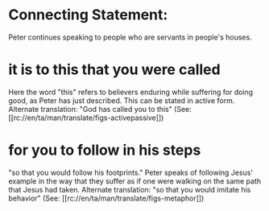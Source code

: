 # Connecting Statement:

Peter continues speaking to people who are servants in people's houses.

# it is to this that you were called

Here the word "this" refers to believers enduring while suffering for doing good, as Peter has just described. This can be stated in active form. Alternate translation: "God has called you to this" (See: [[rc://en/ta/man/translate/figs-activepassive]])

# for you to follow in his steps

"so that you would follow his footprints." Peter speaks of following Jesus' example in the way that they suffer as if one were walking on the same path that Jesus had taken. Alternate translation: "so that you would imitate his behavior" (See: [[rc://en/ta/man/translate/figs-metaphor]])

